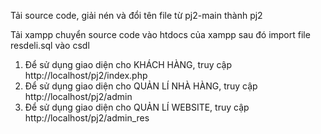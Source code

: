 Tải source code, giải nén và đổi tên file từ pj2-main thành pj2

Tải xampp chuyển source code vào htdocs của xampp sau đó import file resdeli.sql vào csdl

1. Để sử dụng giao diện cho KHÁCH HÀNG, truy cập http://localhost/pj2/index.php
2. Để sử dụng giao diện cho QUẢN LÍ NHÀ HÀNG, truy cập http://localhost/pj2/admin
3. Để sử dụng giao diện cho QUẢN LÍ WEBSITE, truy cập http://localhost/pj2/admin_res
